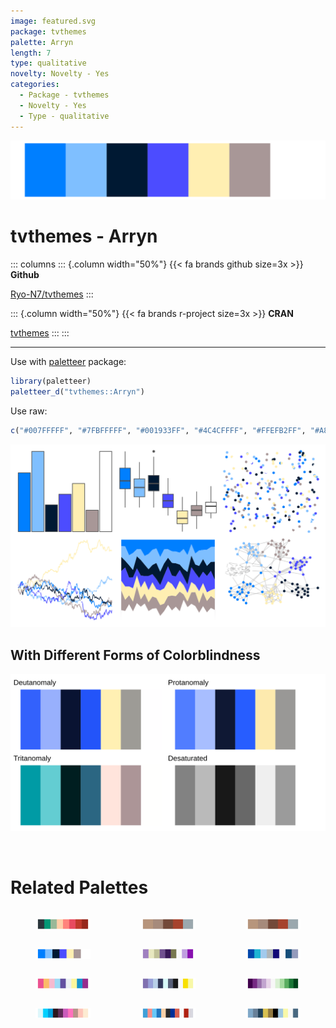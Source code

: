 ```yaml
---
image: featured.svg
package: tvthemes
palette: Arryn
length: 7
type: qualitative
novelty: Novelty - Yes
categories:
  - Package - tvthemes
  - Novelty - Yes
  - Type - qualitative
---
```


![](featured.svg)

# tvthemes - Arryn 

::: columns
::: {.column width="50%"}
{{< fa brands github size=3x >}}
**Github**

[Ryo-N7/tvthemes](https://github.com/Ryo-N7/tvthemes)
:::

::: {.column width="50%"}
{{< fa brands r-project size=3x >}}
**CRAN**

[tvthemes](https://CRAN.R-project.org/package=tvthemes)
:::
:::

<hr> 

Use with [paletteer](https://emilhvitfeldt.github.io/paletteer/) package:

```r
library(paletteer)
paletteer_d("tvthemes::Arryn")
```

Use raw:

```r
c("#007FFFFF", "#7FBFFFFF", "#001933FF", "#4C4CFFFF", "#FFEFB2FF", "#A89797FF", "#FFFFFFFF")
``` 

![](examples.png) <br>

## With Different Forms of Colorblindness

![](colorblind.svg) 

<br>

# Related Palettes

<div class="list" style="display: grid; grid-template-columns: auto auto auto;"> <figure class="figure">
<a href="../../awtools/a_palette/"> <img src="../../awtools/a_palette/featured.svg" style="width: 100%;" class="figure-img"></a>
</figure> <figure class="figure">
<a href="../../ButterflyColors/hamadryas_feronia/"> <img src="../../ButterflyColors/hamadryas_feronia/featured.svg" style="width: 100%;" class="figure-img"></a>
</figure> <figure class="figure">
<a href="../../ButterflyColors/hamadryas_feronia/"> <img src="../../ButterflyColors/hamadryas_feronia/featured.svg" style="width: 100%;" class="figure-img"></a>
</figure> <figure class="figure">
<a href="../../tvthemes/Sapphire/"> <img src="../../tvthemes/Sapphire/featured.svg" style="width: 100%;" class="figure-img"></a>
</figure> <figure class="figure">
<a href="../../palettetown/dratini/"> <img src="../../palettetown/dratini/featured.svg" style="width: 100%;" class="figure-img"></a>
</figure> <figure class="figure">
<a href="../../tvthemes/WaterTribe/"> <img src="../../tvthemes/WaterTribe/featured.svg" style="width: 100%;" class="figure-img"></a>
</figure> <figure class="figure">
<a href="../../yarrr/pony/"> <img src="../../yarrr/pony/featured.svg" style="width: 100%;" class="figure-img"></a>
</figure> <figure class="figure">
<a href="../../palettetown/regice/"> <img src="../../palettetown/regice/featured.svg" style="width: 100%;" class="figure-img"></a>
</figure> <figure class="figure">
<a href="../../RColorBrewer/PRGn/"> <img src="../../RColorBrewer/PRGn/featured.svg" style="width: 100%;" class="figure-img"></a>
</figure> <figure class="figure">
<a href="../../werpals/provence/"> <img src="../../werpals/provence/featured.svg" style="width: 100%;" class="figure-img"></a>
</figure> <figure class="figure">
<a href="../../palettetown/porygon/"> <img src="../../palettetown/porygon/featured.svg" style="width: 100%;" class="figure-img"></a>
</figure> <figure class="figure">
<a href="../../palettetown/seadra/"> <img src="../../palettetown/seadra/featured.svg" style="width: 100%;" class="figure-img"></a>
</figure> 
</div>
